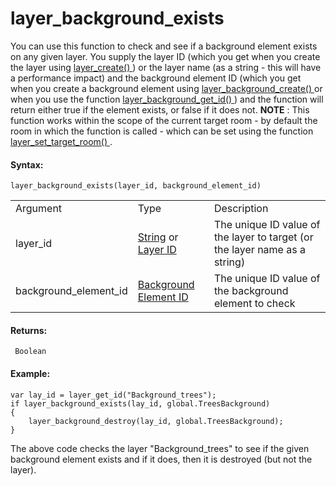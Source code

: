 # layer_background_exists

You can use this function to check and see if a background element
exists on any given layer. You supply the layer ID (which you get when
you create the layer using [ layer_create()
](../General_Layer_Functions/layer_create) ) or the layer name (as a
string - this will have a performance impact) and the background element
ID (which you get when you create a background element using [
layer_background_create() ](layer_background_create) or when you use
the function [ layer_background_get_id() ](layer_background_get_id)
) and the function will return either true if the element exists, or
false if it does not. **NOTE** : This function works within the scope of
the current target room - by default the room in which the function is
called - which can be set using the function [ layer_set_target_room()
](../General_Layer_Functions/layer_set_target_room) .

#### Syntax:

``` gml
layer_background_exists(layer_id, background_element_id)
```

|                       |                                                                                                                                                                                                                  |                                                                            |
|-----------------------|------------------------------------------------------------------------------------------------------------------------------------------------------------------------------------------------------------------|----------------------------------------------------------------------------|
| Argument              | Type                                                                                                                                                                                                             | Description                                                                |
| layer_id              |  [String](../../../../../../GameMaker_Language/GML_Overview/Data_Types) or [Layer ID](../../../../../../GameMaker_Language/GML_Reference/Asset_Management/Rooms/General_Layer_Functions/layer_get_id)    | The unique ID value of the layer to target (or the layer name as a string) |
| background_element_id |  [Background Element ID](../../../../../../GameMaker_Language/GML_Reference/Asset_Management/Rooms/Background_Layers/layer_background_get_id)                                                                | The unique ID value of the background element to check                     |

#### Returns:

``` gml
 Boolean
```

#### Example:

``` gml
var lay_id = layer_get_id("Background_trees");
if layer_background_exists(lay_id, global.TreesBackground)
{
    layer_background_destroy(lay_id, global.TreesBackground);
}
```

The above code checks the layer "Background_trees" to see if the given
background element exists and if it does, then it is destroyed (but not
the layer).
